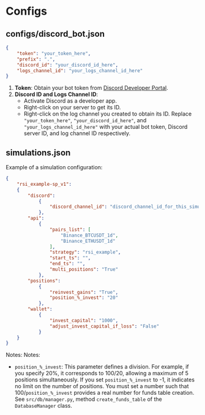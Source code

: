 # Configs

## configs/discord_bot.json

```json
{
    "token": "your_token_here",
    "prefix": ".",
    "discord_id": "your_discord_id_here",
    "logs_channel_id": "your_logs_channel_id_here"
}
```
1. **Token**: Obtain your bot token from [Discord Developer Portal](https://discord.com/developers/applications/).
2. **Discord ID and Logs Channel ID**:
   - Activate Discord as a developer app.
   - Right-click on your server to get its ID.
   - Right-click on the log channel you created to obtain its ID.
Replace `"your_token_here"`, `"your_discord_id_here"`, and `"your_logs_channel_id_here"` with your actual bot token, Discord server ID, and log channel ID respectively.

## simulations.json
Example of a simulation configuration:
```json
{
    "rsi_example-sp_v1":
    {
        "discord":
            {
                "discord_channel_id": "discord_channel_id_for_this_simulation"
            },
        "api":
            {
                "pairs_list": [
                    "Binance_BTCUSDT_1d",
                    "Binance_ETHUSDT_1d"
                ],
                "strategy": "rsi_example",
                "start_ts": "",
                "end_ts": "",
                "multi_positions": "True"
            },
        "positions":
            {
                "reinvest_gains": "True",
                "position_%_invest": "20"
            },
        "wallet":
            {
                "invest_capital": "1000",
                "adjust_invest_capital_if_loss": "False"
            }
    }
}
```
Notes:
Notes:
- `position_%_invest`: This parameter defines a division. For example, if you specify 20%, it corresponds to 100/20, allowing a maximum of 5 positions simultaneously. If you set `position_%_invest` to -1, it indicates no limit on the number of positions. You must set a number such that 100/`position_%_invest` provides a real number for funds table creation. See `src/db/manager.py`, method `create_funds_table` of the `DatabaseManager` class.